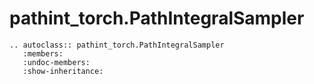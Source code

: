# pathint\_torch.PathIntegralSampler

```{eval-rst}
.. autoclass:: pathint_torch.PathIntegralSampler
   :members:
   :undoc-members:
   :show-inheritance:
```

